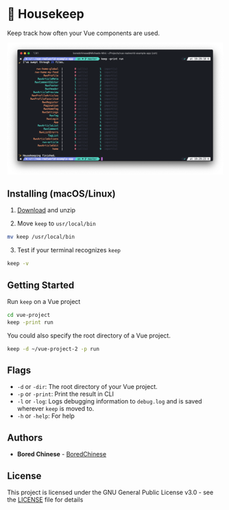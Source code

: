 # 🧹 Housekeep
Keep track how often your Vue components are used.

![alt text](screenshot.png "Screenshot of terminal containing a demonstration of the tool.")

## Installing (macOS/Linux)

1. [Download](https://github.com/boredchinese/housekeep/releases) and unzip

2. Move `keep` to `usr/local/bin`

```bash
mv keep /usr/local/bin
```

3. Test if your terminal recognizes `keep`

```bash
keep -v
```

## Getting Started

Run `keep` on a Vue project

```bash
cd vue-project
keep -print run
```

You could also specify the root directory of a Vue project.

```bash
keep -d ~/vue-project-2 -p run
```

## Flags

- `-d` or `-dir`: The root directory of your Vue project.
- `-p` or `-print`: Print the result in CLI
- `-l` or `-log`: Logs debugging information to `debug.log` and is saved wherever `keep` is moved to.
- `-h` or `-help`: For help 

## Authors

* **Bored Chinese** - [BoredChinese](https://github.com/boredchinese)

## License

This project is licensed under the GNU General Public License v3.0 - see the [LICENSE](LICENSE) file for details
